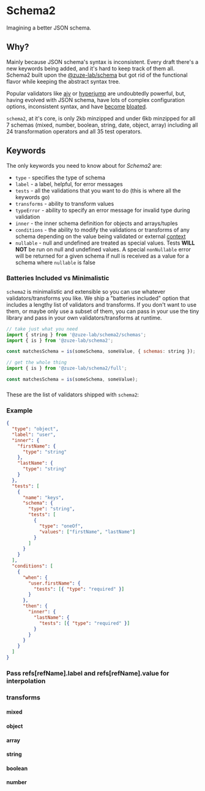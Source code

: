 # Schema2

Imagining a better JSON schema.

## Why?

Mainly because JSON schema's syntax is inconsistent. Every draft there's a new keywords being added, and it's hard to keep track of them all. Schema2 built upon the [@zuze-lab/schema](https://github.com/zuze-lab/schema) but got rid of the functional flavor while keeping the abstract syntax tree.

Popular validators like [ajv](https://github.com/ajv-validator/ajv) or [hyperjump](https://github.com/hyperjump-io/json-schema-validator) are undoubtedly powerful, but, having evolved with JSON schema, have lots of complex configuration options, inconsistent syntax, and have [become](https://bundlephobia.com/result?p=@hyperjump/json-schema) [bloated](https://bundlephobia.com/result?p=ajv).

`schema2`, at it's core, is only 2kb minzipped and under 6kb minzipped for all 7 schemas (mixed, number, boolean, string, date, object, array) including all 24 transformation operators and all 35 test operators.

## Keywords

The only keywords you need to know about for _Schema2_ are:

- `type` - specifies the type of schema
- `label` - a label, helpful, for error messages
- `tests` - all the validations that you want to do (this is where all the keywords go)
- `transforms` - ability to transform values
- `typeError` - ability to specify an error message for invalid type during validation
- `inner` - the inner schema definition for objects and arrays/tuples
- `conditions` - the ability to modify the validations or transforms of any schema depending on the value being validated or external [context](#context)
- `nullable` - null and undefined are treated as special values. Tests **WILL NOT** be run on null and undefined values. A special `nonNullable` error will be returned for a given schema if null is received as a value for a schema where `nullable` is false

### Batteries Included vs Minimalistic

`schema2` is minimalistic and extensible so you can use whatever validators/transforms you like. We ship a "batteries included" option that includes a lengthy list of validators and transforms. If you don't want to use them, or maybe only use a subset of them, you can pass in your use the tiny library and pass in your own validators/transforms at runtime.

```js
// take just what you need
import { string } from '@zuze-lab/schema2/schemas';
import { is } from '@zuze-lab/schema2';

const matchesSchema = is(someSchema, someValue, { schemas: string });

// get the whole thing
import { is } from '@zuze-lab/schema2/full';

const matchesSchema = is(someSchema, someValue);
```

###

These are the list of validators shipped with `schema2`:

### Example

```json
{
  "type": "object",
  "label": "user",
  "inner": {
    "firstName": {
      "type": "string"
    },
    "lastName": {
      "type": "string"
    }
  },
  "tests": [
    {
      "name": "keys",
      "schema": {
        "type": "string",
        "tests": [
          {
            "type": "oneOf",
            "values": ["firstName", "lastName"]
          }
        ]
      }
    }
  ],
  "conditions": [
    {
      "when": {
        "user.firstName": {
          "tests": [{ "type": "required" }]
        }
      },
      "then": {
        "inner": {
          "lastName": {
            "tests": [{ "type": "required" }]
          }
        }
      }
    }
  ]
}
```

### Pass refs[refName].label and refs[refName].value for interpolation

### transforms

#### mixed

#### object

#### array

#### string

#### boolean

#### number
